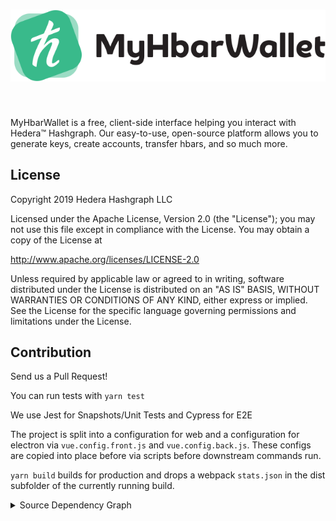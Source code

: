 <div align="center">
   <h1>
       <img src="src/ui/assets/myhbarwallet-logo.svg" alt="logo" />
   </h1>
</div>

<br>

MyHbarWallet is a free, client-side interface helping you interact with Hedera™ Hashgraph. Our easy-to-use, open-source platform allows you to generate keys, create accounts, transfer hbars, and so much more.

## License

Copyright 2019 Hedera Hashgraph LLC

Licensed under the Apache License, Version 2.0 (the "License");
you may not use this file except in compliance with the License.
You may obtain a copy of the License at

<http://www.apache.org/licenses/LICENSE-2.0>

Unless required by applicable law or agreed to in writing, software
distributed under the License is distributed on an "AS IS" BASIS,
WITHOUT WARRANTIES OR CONDITIONS OF ANY KIND, either express or implied.
See the License for the specific language governing permissions and
limitations under the License.

## Contribution

Send us a Pull Request!

You can run tests with `yarn test`

We use Jest for Snapshots/Unit Tests and Cypress for E2E

The project is split into a configuration for web and a configuration
for electron via `vue.config.front.js` and `vue.config.back.js`.
These configs are copied into place before via scripts before
downstream commands run.

`yarn build` builds for production and drops a webpack `stats.json`
in the dist subfolder of the currently running build.

<details>
  <summary>Source Dependency Graph</summary>
  <img src="src/ui/assets/deps.svg"></img>
</details>

